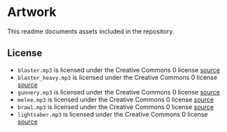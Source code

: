 # Artwork

This readme documents assets included in the repository.

## License

* `blaster.mp3` is licensed under the Creative Commons 0 license [source](https://freesound.org/people/SeanSecret/sounds/440665/)
* `blaster_heavy.mp3` is licensed under the Creative Commons 0 license [source](https://freesound.org/people/SeanSecret/sounds/440654/)
* `gunnery.mp3` is licensed under the Creative Commons 0 license [source](https://freesound.org/people/SeanSecret/sounds/440663/)
* `melee.mp3` is licensed under the Creative Commons 0 license [source](https://freesound.org/people/SamsterBirdies/sounds/353708/)
* `brawl.mp3` is licensed under the Creative Commons 0 license [source](https://freesound.org/people/CastIronCarousel/sounds/216782/)
* `lightsaber.mp3` is licensed under the Creative Commons 0 license [source](https://freesound.org/people/gyzhor/sounds/47125/)
